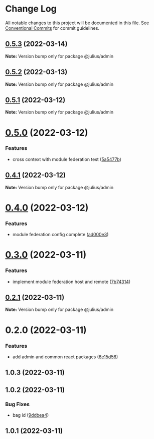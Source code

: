 # Change Log

All notable changes to this project will be documented in this file.
See [Conventional Commits](https://conventionalcommits.org) for commit guidelines.

## [0.5.3](https://github.com/jeffersonRibeiro/lerna-monorepo-module-federation/compare/@julius/admin@0.5.2...@julius/admin@0.5.3) (2022-03-14)

**Note:** Version bump only for package @julius/admin





## [0.5.2](https://github.com/jeffersonRibeiro/lerna-monorepo-module-federation/compare/@julius/admin@0.5.1...@julius/admin@0.5.2) (2022-03-13)

**Note:** Version bump only for package @julius/admin





## [0.5.1](https://github.com/jeffersonRibeiro/lerna-monorepo-module-federation/compare/@julius/admin@0.5.0...@julius/admin@0.5.1) (2022-03-12)

**Note:** Version bump only for package @julius/admin





# [0.5.0](https://github.com/jeffersonRibeiro/lerna-monorepo-module-federation/compare/@julius/admin@0.4.1...@julius/admin@0.5.0) (2022-03-12)


### Features

* cross context with module federation test ([5a5477b](https://github.com/jeffersonRibeiro/lerna-monorepo-module-federation/commit/5a5477b8583d0e07ef45e79df80765040b83970a))





## [0.4.1](https://github.com/jeffersonRibeiro/lerna-monorepo-module-federation/compare/@julius/admin@0.4.0...@julius/admin@0.4.1) (2022-03-12)

**Note:** Version bump only for package @julius/admin





# [0.4.0](https://github.com/jeffersonRibeiro/lerna-monorepo/compare/@julius/admin@0.3.0...@julius/admin@0.4.0) (2022-03-12)


### Features

* module federation config complete ([ad000e3](https://github.com/jeffersonRibeiro/lerna-monorepo/commit/ad000e37e13910c22932e45fc3af0821aad86fcb))





# [0.3.0](https://github.com/jeffersonRibeiro/lerna-monorepo/compare/@julius/admin@0.2.1...@julius/admin@0.3.0) (2022-03-11)


### Features

* implement module federation host and remote ([7b74314](https://github.com/jeffersonRibeiro/lerna-monorepo/commit/7b743149d9de9c32d59cf3846b6e7138aac8e905))





## [0.2.1](https://github.com/jeffersonRibeiro/lerna-monorepo/compare/@julius/admin@0.2.0...@julius/admin@0.2.1) (2022-03-11)

**Note:** Version bump only for package @julius/admin





# 0.2.0 (2022-03-11)


### Features

* add admin and common react packages ([6e15d56](https://github.com/jeffersonRibeiro/lerna-monorepo/commit/6e15d5654e3cd5e87be9ad525cc4173538346126))



## 1.0.3 (2022-03-11)



## 1.0.2 (2022-03-11)


### Bug Fixes

* bag id ([9ddbea4](https://github.com/jeffersonRibeiro/lerna-monorepo/commit/9ddbea4ba6504a0fb4bbbf8f9b9d31a368e531ae))



## 1.0.1 (2022-03-11)
